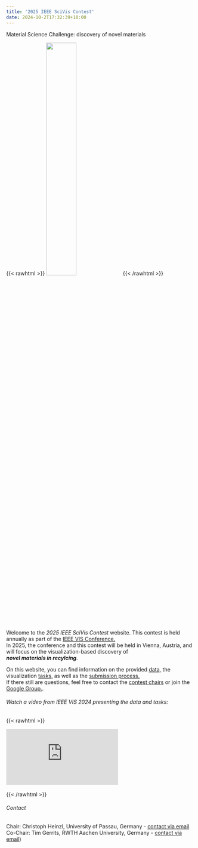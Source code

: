 ```yaml
---
title: '2025 IEEE SciVis Contest'
date: 2024-10-2T17:32:39+10:00
---
```


Material Science Challenge: discovery of novel materials 

{{< rawhtml >}}
<img style="width:40%" src="Logo_other color gradient.png" />
{{< /rawhtml >}}

Welcome to the *2025 IEEE SciVis Contest* website.
This contest is held annually as part of the [IEEE VIS Conference.](http://ieeevis.org)  
In 2025, the conference and this contest will be held in Vienna, Austria, and will focus on the visualization-based discovery of  
 ***novel materials in recylcing***.

On this website, you can find information on the provided [data,](/data) the visualization [tasks,](/tasks) as well as the [submission process.](/submission)  
If there still are questions, feel free to contact the [contest chairs](mailto:scivis_contest@ieeevis.org) or join the [Google Group.](https://groups.google.com/g/scivis2025).


###### Watch a video from IEEE VIS 2024 presenting the data and tasks:


{{< rawhtml >}}
<div class="video-container">
  <iframe src="https://www.youtube.com/embed/tNdurbOHuLM?si=Hol3IAN9fREPLxT4" frameborder="0" allow="accelerometer; autoplay; encrypted-media; gyroscope; picture-in-picture" allowfullscreen></iframe>
</div>
<br>
{{< /rawhtml >}}

###### Contact
Chair: Christoph Heinzl, University of Passau, Germany - [contact via email](mailto:christoph.heinzl@uni-passau.de)  
Co-Chair: Tim Gerrits, RWTH Aachen University, Germany - [contact via email](mailto:gerrits@vis.rwth-aachen.de))